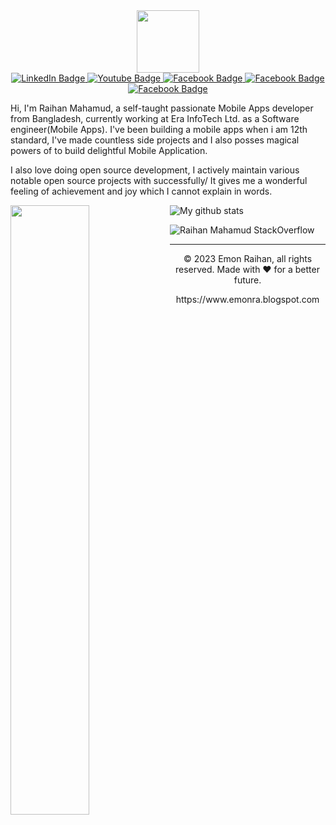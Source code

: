 <div id="header" align="center">
  <img src="https://1.bp.blogspot.com/-lBVZsV0Q68w/XZ9r_8pasEI/AAAAAAAAe-A/Y12PrSDspn85qT_QlLIIfdOLY9EfmlPUQCLcBGAsYHQ/s1600/DSC_0563.JPG" width="100"/>

  <div id="badges" >
  <a href="https://www.linkedin.com/in/emonraihanm/">
    <img src="https://img.shields.io/badge/LinkedIn-blue?style=for-the-badge&logo=linkedin&logoColor=white" alt="LinkedIn Badge"/>
  </a>
  <a href="https://youtube.com/EmonRaihanIT">
    <img src="https://img.shields.io/badge/YouTube-red?style=for-the-badge&logo=youtube&logoColor=white" alt="Youtube Badge"/>
  </a>
  <a href="https://facebook.com/emon.raihan">
    <img src="https://img.shields.io/badge/Facebook-blue?style=for-the-badge&logo=facebook&logoColor=white" alt="Facebook Badge"/>
  </a>
   <a href="https://www.instagram.com/emon.raihan">
    <img src="https://img.shields.io/badge/Instagram-blue?style=for-the-badge&logo=instagram&logoColor=white" alt="Facebook Badge"/>
  </a>
    <a href="https://mail.google.com/mail/?view=cm&fs=1&tf=1&to=emonrait@gmail.com" target="_blank"">
    <img src="https://img.shields.io/badge/Gmail-red?style=for-the-badge&logo=gmail&logoColor=white" alt="Facebook Badge"/>
  </a>
 
</div>
<img src="https://komarev.com/ghpvc/?username=emonrait&style=flat-square&color=blue" alt=""/>
</div>


Hi, I'm Raihan Mahamud, a self-taught passionate Mobile Apps developer from Bangladesh, currently working at Era InfoTech Ltd. as a Software engineer(Mobile Apps). I've been building a mobile apps when i am 12th standard, I've made countless side projects and I also posses magical powers of to build delightful Mobile Application.

I also love doing open source development, I actively maintain various notable open source projects with successfully/ It gives me a wonderful feeling of achievement and joy which I cannot explain in words.



<img align="left" width="50%" src="https://github-readme-stats.vercel.app/api/top-langs/?username=emonrait&layout=compact&theme=cobalt&hide_border=true" />


<img align="center" src="https://github-readme-streak-stats.herokuapp.com?user=emonrait&theme=vue-dark&hide_border=true&date_format=M%20j%5B%2C%20Y%5D" alt="My github stats" />

![Raihan Mahamud StackOverflow](https://github-readme-stackoverflow.vercel.app/?userID=12927452)

---
<p align="center"> © 2023 Emon Raihan, all rights reserved. Made with ❤️ for a better future. </p>
<p align="center">
https://www.emonra.blogspot.com
</p>


<!--
**emonrait/emonrait** is a ✨ _special_ ✨ repository because its `README.md` (this file) appears on your GitHub profile.
<img align="left" width="47%" src="https://github-readme-stats.vercel.app/api?username=emonrait&show_icons=true&theme=radical" />

Here are some ideas to get you started:

- 🔭 I’m currently working on ...
- 🌱 I’m currently learning ...
- 👯 I’m looking to collaborate on ...
- 🤔 I’m looking for help with ...
- 💬 Ask me about ...
- 📫 How to reach me: ...
- 😄 Pronouns: ...
- ⚡ Fun fact: ...
![Anurag's GitHub stats](https://github-readme-stats.vercel.app/api?username=emonrait&show_icons=true&theme=radical)

[![Top Langs](https://github-readme-stats.vercel.app/api/top-langs/?username=emonrait&layout=compact)](https://github.com/anuraghazra/github-readme-stats)
-->

